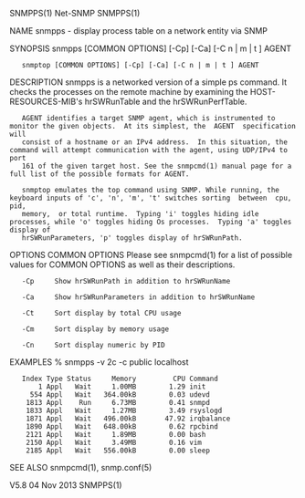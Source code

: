 SNMPPS(1)                                                            Net-SNMP                                                            SNMPPS(1)

NAME
       snmpps - display process table on a network entity via SNMP

SYNOPSIS
       snmpps [COMMON OPTIONS] [-Cp] [-Ca] [-C n | m | t ] AGENT

       snmptop [COMMON OPTIONS] [-Cp] [-Ca] [-C n | m | t ] AGENT

DESCRIPTION
       snmpps  is  a networked version of a simple ps command. It checks the processes on the remote machine by examining the HOST-RESOURCES-MIB's
       hrSWRunTable and the hrSWRunPerfTable.

       AGENT identifies a target SNMP agent, which is instrumented to monitor the given objects.  At its simplest, the  AGENT  specification  will
       consist of a hostname or an IPv4 address.  In this situation, the command will attempt communication with the agent, using UDP/IPv4 to port
       161 of the given target host. See the snmpcmd(1) manual page for a full list of the possible formats for AGENT.

       snmptop emulates the top command using SNMP. While running, the keyboard inputs of 'c', 'n', 'm', 't' switches sorting  between  cpu,  pid,
       memory,  or total runtime.  Typing 'i' toggles hiding idle processes, while 'o' toggles hiding Os processes.  Typing 'a' toggles display of
       hrSWRunParameters, 'p' toggles display of hrSWRunPath.

OPTIONS
       COMMON OPTIONS
               Please see snmpcmd(1) for a list of possible values for COMMON OPTIONS as well as their descriptions.

       -Cp     Show hrSWRunPath in addition to hrSWRunName

       -Ca     Show hrSWRunParameters in addition to hrSWRunName

       -Ct     Sort display by total CPU usage

       -Cm     Sort display by memory usage

       -Cn     Sort display numeric by PID

EXAMPLES
       % snmpps -v 2c -c public localhost

       Index Type Status     Memory         CPU Command
           1 Appl   Wait     1.00MB        1.29 init
         554 Appl   Wait   364.00kB        0.03 udevd
        1813 Appl    Run     6.73MB        0.41 snmpd
        1833 Appl   Wait     1.27MB        3.49 rsyslogd
        1871 Appl   Wait   496.00kB       47.92 irqbalance
        1890 Appl   Wait   648.00kB        0.62 rpcbind
        2121 Appl   Wait     1.89MB        0.00 bash
        2150 Appl   Wait     3.49MB        0.16 vim
        2185 Appl   Wait   556.00kB        0.00 sleep

SEE ALSO
       snmpcmd(1), snmp.conf(5)

V5.8                                                                04 Nov 2013                                                          SNMPPS(1)
